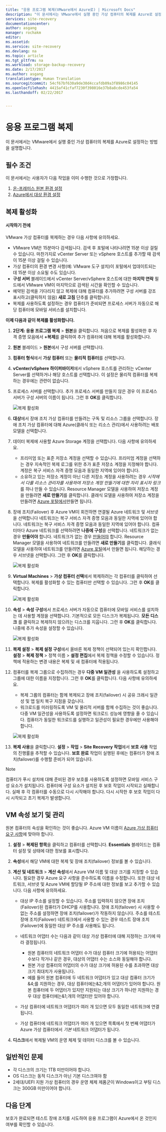 ```yaml
---
title: "응용 프로그램 복제(VMware에서 Azure로) | Microsoft Docs"
description: "이 문서에서는 VMware에서 실행 중인 가상 컴퓨터의 복제를 Azure로 설정하는 방법을 설명합니다."
services: site-recovery
documentationcenter: 
author: asgang
manager: rochakm
editor: 
ms.assetid: 
ms.service: site-recovery
ms.devlang: na
ms.topic: article
ms.tgt_pltfrm: na
ms.workload: storage-backup-recovery
ms.date: 2/17/2017
ms.author: asgang
translationtype: Human Translation
ms.sourcegitcommit: 54cf67bf630a9de30d4ccafdb09a3f8986c04145
ms.openlocfilehash: 4415af41cfaf7230f398016e37b8a8cde453fa54
ms.lasthandoff: 02/22/2017


---
```



# <a name="replicate-applications"></a>응용 프로그램 복제


이 문서에서는 VMware에서 실행 중인 가상 컴퓨터의 복제를 Azure로 설정하는 방법을 설명합니다.
## <a name="prerequisites"></a>필수 조건

이 문서에서는 사용자가 다음 작업을 이미 수행한 것으로 가정합니다.

1.  [온-프레미스 원본 환경 설정](site-recovery-set-up-vmware-to-azure.md)
2.  [Azure에서 대상 환경 설정](site-recovery-prepare-target-vmware-to-azure.md)


## <a name="enable-replication"></a>복제 활성화
#### <a name="before-you-start"></a>시작하기 전에
VMware 가상 컴퓨터를 복제하는 경우 다음 사항에 유의하세요.

* VMware VM은 15분마다 검색됩니다. 검색 후 포털에 나타나려면 15분 이상 걸릴 수 있습니다. 마찬가지로 vCenter Server 또는 vSphere 호스트를 추가할 때 검색이 15분 이상 걸릴 수 있습니다.
* 가상 컴퓨터의 환경 변경 사항(예: VMware 도구 설치)이 포털에서 업데이트되는 데 15분 이상 소요될 수도 있습니다.
* **구성 서버** 블레이드에서 vCenter Server/vSphere 호스트에 대한 **마지막 연락** 필드에서 VMware VM이 마지막으로 검색된 시간을 확인할 수 있습니다.
* 예약된 검색을 기다리지 않고 복제에 대해 컴퓨터를 추가하려면 구성 서버를 강조 표시하고(클릭하지 않음) **새로 고침** 단추를 클릭합니다.
* 복제를 사용하도록 설정하는 경우 컴퓨터가 준비되면 프로세스 서버가 자동으로 해당 컴퓨터에 모바일 서비스를 설치합니다.


**이제 다음과 같이 복제를 활성화합니다.**

1. **2단계: 응용 프로그램 복제** > **원본**을 클릭합니다. 처음으로 복제를 활성화한 후 자격 증명 모음에서 **+복제**를 클릭하여 추가 컴퓨터에 대해 복제를 활성화합니다.
2. **원본** 블레이드 > **원본**에서 구성 서버를 선택합니다.
3. **컴퓨터 형식**에서 **가상 컴퓨터** 또는 **물리적 컴퓨터**를 선택합니다.
4. **vCenter/vSphere 하이퍼바이저**에서 vSphere 호스트를 관리하는 vCenter Server를 선택하거나 해당 호스트를 선택합니다. 이 설정은 물리적 컴퓨터를 복제하는 경우에는 관련이 없습니다.
5. 프로세스 서버를 선택합니다. 추가 프로세스 서버를 만들지 않은 경우 이 프로세스 서버가 구성 서버의 이름이 됩니다. 그런 후 **OK**를 클릭합니다.

    ![복제 활성화](./media/site-recovery-vmware-to-azure/enable-replication2.png)

6. **대상**에서 장애 조치 가상 컴퓨터를 만들려는 구독 및 리소스 그룹을 선택합니다. 장애 조치 가상 컴퓨터에 대해 Azure(클래식 또는 리소스 관리)에서 사용하려는 배포 모델을 선택합니다.


7. 데이터 복제에 사용할 Azure Storage 계정을 선택합니다. 다음 사항에 유의하세요.

   * 프리미엄 또는 표준 저장소 계정을 선택할 수 있습니다. 프리미엄 계정을 선택하는 경우 지속적인 복제 로그를 위한 추가 표준 저장소 계정을 지정해야 합니다. 계정은 복구 서비스 자격 증명 모음과 동일한 지역에 있어야 합니다.
   * 소유하고 있는 저장소 계정이 아닌 다른 저장소 계정을 사용하려는 경우 *시작에서 다룰 리소스 관리자를 사용하여 저장소 계정 만들기에 대한 자리 표시자 링크*를 하나 만들 수 있습니다. Resource Manager 모델을 사용하여 저장소 계정을 만들려면 **새로 만들기**를 클릭합니다. 클래식 모델을 사용하여 저장소 계정을 만들려면 [Azure 포털에서](../storage/storage-create-storage-account-classic-portal.md)만들면 됩니다.


8. 장애 조치(Failover) 후 Azure VM이 회전하면 연결될 Azure 네트워크 및 서브넷을 선택합니다 네트워크는 복구 서비스 자격 증명 모음과 동일한 지역에 있어야 합니다. 네트워크는 복구 서비스 자격 증명 모음과 동일한 지역에 있어야 합니다. 컴퓨터마다 Azure 네트워크를 선택하려면 **나중에 구성**을 선택합니다. 네트워크가 없는 경우 **만들어야** 합니다. 네트워크가 없는 경우 [만들어야](#set-up-an-azure-network) 합니다. Resource Manager 모델을 사용하여 네트워크를 만들려면 **새로 만들기**를 클릭합니다. 클래식 모델을 사용하여 네트워크를 만들려면 [Azure 포털](../virtual-network/virtual-networks-create-vnet-classic-pportal.md)에서 만들면 됩니다. 해당하는 경우 서브넷을 선택합니다. 그런 후 **OK**를 클릭합니다.

    ![복제 활성화](./media/site-recovery-vmware-to-azure/enable-rep3.png)
9. **Virtual Machines** > **가상 컴퓨터 선택**에서 복제하려는 각 컴퓨터를 클릭하여 선택합니다. 복제를 활성화할 수 있는 컴퓨터만 선택할 수 있습니다. 그런 후 **OK**를 클릭합니다.

    ![복제 활성화](./media/site-recovery-vmware-to-azure/enable-replication5.png)
10. **속성** > **속성 구성**에서 프로세스 서버가 자동으로 컴퓨터에 모바일 서비스를 설치하는 데 사용할 계정을 선택합니다. 기본적으로 모든 디스크가 복제됩니다. **모든 디스크** 를 클릭하고 복제하지 않으려는 디스크를 지웁니다. 그런 후 **OK**를 클릭합니다. 나중에 추가 속성을 설정할 수 있습니다.

    ![복제 활성화](./media/site-recovery-vmware-to-azure/enable-replication6.png)
11. **복제 설정** > **복제 설정 구성**에서 올바른 복제 정책이 선택되어 있는지 확인합니다. **설정** > **복제 정책** > 정책 이름 > **설정 편집**에서 복제 정책을 수정할 수 있습니다. 정책에 적용하는 변경 내용은 복제 및 새 컴퓨터에 적용됩니다.
12. 컴퓨터를 복제 그룹으로 수집하려는 경우 **다중 VM 일관성** 을 사용하도록 설정하고 그룹에 대한 이름을 지정합니다. 그런 후 **OK**를 클릭합니다. 다음 사항에 유의하세요.

    * 복제 그룹의 컴퓨터는 함께 복제되고 장애 조치(failover) 시 공유 크래시 일관성 및 앱 일치 복구 지점을 갖습니다.
    * 워크로드를 미러링하도록 VM 및 물리적 서버를 함께 수집하는 것이 좋습니다. 다중 VM 일관성을 사용하도록 설정하면 워크로드 성능에 영향을 줄 수 있습니다. 컴퓨터가 동일한 워크로드를 실행하고 일관성이 필요한 경우에만 사용해야 합니다.

    ![복제 활성화](./media/site-recovery-vmware-to-azure/enable-replication7.png)
13. **복제 사용**을 클릭합니다. **설정** > **작업** > **Site Recovery 작업**에서 **보호 사용** 작업의 진행률을 추적할 수 있습니다. **보호 완료** 작업이 실행된 후에는 컴퓨터가 장애 조치(failover)를 수행할 준비가 되어 있습니다.

> [!NOTE]
> 컴퓨터가 푸시 설치에 대해 준비된 경우 보호를 사용하도록 설정하면 모바일 서비스 구성 요소가 설치됩니다. 컴퓨터에 구성 요소가 설치된 후 보호 작업이 시작되고 실패합니다. 실패 후 각 컴퓨터를 수동으로 다시 시작해야 합니다. 다시 시작한 후 보호 작업이 다시 시작되고 초기 복제가 발생합니다.
>
>

## <a name="view-and-manage-vm-properties"></a>VM 속성 보기 및 관리
원본 컴퓨터의 속성을 확인하는 것이 좋습니다. Azure VM 이름이 [Azure 가상 컴퓨터 요구 사항](site-recovery-support-matrix-to-azure.md#failed-over-azure-vm-requirements)에 맞아야 합니다.

1. **설정** > **복제된 항목**을 클릭하고 컴퓨터를 선택합니다. **Essentials** 블레이드는 컴퓨터 설정 및 상태에 대한 정보를 표시합니다.
2. **속성**에서 해당 VM에 대한 복제 및 장애 조치(failover) 정보를 볼 수 있습니다.
3. **계산 및 네트워크** > **계산 속성**에서 Azure VM 이름 및 대상 크기를 지정할 수 있습니다. 필요한 경우 Azure 요구 사항을 준수하도록 이름을 수정합니다.
   또한 대상 네트워크, 서브넷 및 Azure VM에 할당될 IP 주소에 대한 정보를 보고 추가할 수 있습니다. 다음 사항에 유의하세요.

   * 대상 IP 주소를 설정할 수 있습니다. 주소를 입력하지 않으면 장애 조치(Failover)된 컴퓨터가 DHCP를 사용합니다. 장애 조치(failover) 시 사용할 수 없는 주소를 설정하면 장애 조치(failover)가 작동하지 않습니다. 주소를 테스트 장애 조치(Failover) 네트워크에서 사용할 수 있는 경우 테스트 장애 조치(Failover)에 동일한 대상 IP 주소를 사용해도 됩니다.
   * 네트워크 어댑터 수는 다음과 같이 대상 가상 컴퓨터에 대해 지정하는 크기에 따라 결정됩니다.

     * 원본 컴퓨터의 네트워크 어댑터 수가 대상 컴퓨터 크기에 허용되는 어댑터 수보다 작거나 같은 경우, 대상의 어댑터 수는 소스와 동일해야 합니다.
     * 원본 가상 컴퓨터의 어댑터의 수가 대상 크기에 허용된 수를 초과하면 대상 크기 최대치가 사용됩니다.
     * 예를 들어 원본 컴퓨터에 두 네트워크 어댑터가 있고 대상 컴퓨터 크기가&4;를 지원하는 경우, 대상 컴퓨터에는&2;개의 어댑터가 있어야 합니다. 원본 컴퓨터에 두 어댑터가 있지만 지원되는 대상 크기가 하나만 지원하는 경우 대상 컴퓨터에는&1;개의 어댑터만 있어야 합니다.     
   * 가상 컴퓨터에 네트워크 어댑터가 여러 개 있으면 모두 동일한 네트워크에 연결됩니다.
   * 가상 컴퓨터에 네트워크 어댑터가 여러 개 있으면 목록에서 첫 번째 어댑터가 Azure 가상 컴퓨터에서 *기본* 네트워크 어댑터가 됩니다.

4. **디스크**에서 복제될 VM의 운영 체제 및 데이터 디스크를 볼 수 있습니다.


## <a name="common-issues"></a>일반적인 문제

* 각 디스크의 크기는 1TB 미만이어야 합니다.
* OS 디스크는 동적 디스크가 아닌 기본 디스크여야 함
* 2세대/UEFI 지원 가상 컴퓨터의 경우 운영 체제 제품군이 Windows이고 부팅 디스크는 300GB 미만이어야 합니다.

## <a name="next-steps"></a>다음 단계

보호가 완료되면 테스트 장애 조치를 시도하여 응용 프로그램이 Azure에서 온 것인지 여부를 확인할 수 있습니다.


